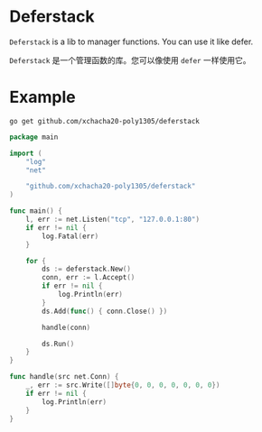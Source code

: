 # Deferstack

`Deferstack` is a lib to manager functions. You can use it like defer.

`Deferstack` 是一个管理函数的库。您可以像使用 `defer` 一样使用它。

# Example

```shell
go get github.com/xchacha20-poly1305/deferstack
```

```go
package main

import (
	"log"
	"net"

	"github.com/xchacha20-poly1305/deferstack"
)

func main() {
	l, err := net.Listen("tcp", "127.0.0.1:80")
	if err != nil {
		log.Fatal(err)
	}

	for {
		ds := deferstack.New()
		conn, err := l.Accept()
		if err != nil {
			log.Println(err)
		}
		ds.Add(func() { conn.Close() })

		handle(conn)

		ds.Run()
	}
}

func handle(src net.Conn) {
	_, err := src.Write([]byte{0, 0, 0, 0, 0, 0, 0})
	if err != nil {
		log.Println(err)
	}
}
```
